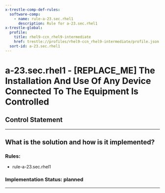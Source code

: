 ```yaml
---
x-trestle-comp-def-rules:
  software-comp:
    - name: rule-a-23.sec.rhel1
      description: Rule for a-23.sec.rhel1
x-trestle-global:
  profile:
    title: rhel9-ccn_rhel9-intermediate
    href: trestle://profiles/rhel9-ccn_rhel9-intermediate/profile.json
  sort-id: a-23.sec.rhel1
---
```


# a-23.sec.rhel1 - \[REPLACE_ME\] The Installation And Use Of Any Device Connected To The Equipment Is Controlled

## Control Statement

______________________________________________________________________

## What is the solution and how is it implemented?

<!-- For implementation status enter one of: implemented, partial, planned, alternative, not-applicable -->

<!-- Note that the list of rules under ### Rules: is read-only and changes will not be captured after assembly to JSON -->

<!-- Add control implementation description here for control: a-23.sec.rhel1 -->

### Rules:

  - rule-a-23.sec.rhel1

### Implementation Status: planned

______________________________________________________________________
